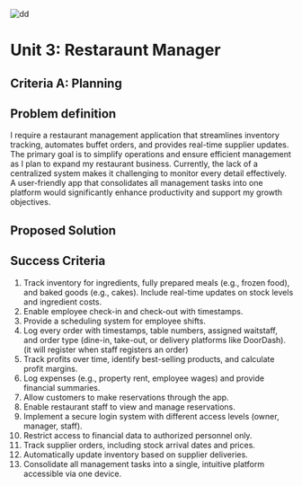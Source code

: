 ![dd](https://github.com/user-attachments/assets/21aa52c9-d205-4657-a756-9f1e1c3acc35)
# Unit 3: Restaraunt Manager

## Criteria A: Planning

## Problem definition
I require a restaurant management application that streamlines inventory tracking, automates buffet orders, and provides real-time supplier updates. The primary goal is to simplify operations and ensure efficient management as I plan to expand my restaurant business. Currently, the lack of a centralized system makes it challenging to monitor every detail effectively. A user-friendly app that consolidates all management tasks into one platform would significantly enhance productivity and support my growth objectives.

## Proposed Solution


## Success Criteria
1. Track inventory for ingredients, fully prepared meals (e.g., frozen food), and baked goods (e.g., cakes). Include real-time updates on stock levels and ingredient costs.
2. Enable employee check-in and check-out with timestamps.
3. Provide a scheduling system for employee shifts.
4. Log every order with timestamps, table numbers, assigned waitstaff, and order type (dine-in, take-out, or delivery platforms like DoorDash). (it will register when staff registers an order)
5. Track profits over time, identify best-selling products, and calculate profit margins.
6. Log expenses (e.g., property rent, employee wages) and provide financial summaries.
7. Allow customers to make reservations through the app.
8. Enable restaurant staff to view and manage reservations.
9. Implement a secure login system with different access levels (owner, manager, staff).
10. Restrict access to financial data to authorized personnel only.
11. Track supplier orders, including stock arrival dates and prices.
12. Automatically update inventory based on supplier deliveries.
13. Consolidate all management tasks into a single, intuitive platform accessible via one device.
